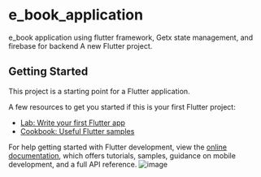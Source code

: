 # e_book_application
e_book application using flutter framework, Getx state management, and firebase for backend
A new Flutter project.

## Getting Started

This project is a starting point for a Flutter application.

A few resources to get you started if this is your first Flutter project:

- [Lab: Write your first Flutter app](https://docs.flutter.dev/get-started/codelab)
- [Cookbook: Useful Flutter samples](https://docs.flutter.dev/cookbook)

For help getting started with Flutter development, view the
[online documentation](https://docs.flutter.dev/), which offers tutorials,
samples, guidance on mobile development, and a full API reference.
![image](https://github.com/avinashmaurya19/E-book-Application/assets/78351524/10ec5408-3e4d-49ae-a004-5dc3d12a63ea)
